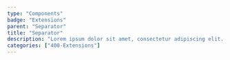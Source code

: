 ```yaml
---
type: "Components"
badge: "Extensions"
parent: "Separator"
title: "Separator"
description: "Lorem ipsum dolor sit amet, consectetur adipiscing elit. Nunc tempus laoreet leo sit amet iaculis."
categories: ["400-Extensions"]
---
```

